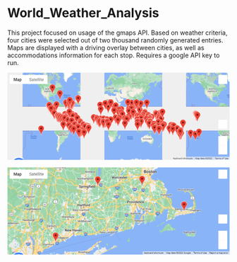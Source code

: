 # World_Weather_Analysis

This project focused on usage of the gmaps API. Based on weather criteria, four cities were selected out of two thousand randomly generated entries. Maps are displayed with a driving overlay between cities, as well as accommodations information for each stop. Requires a google API key to run. 

![Randomly generated cities map.](Vacation_Search/WeatherPy_vacation_map.png)

![Vacation itinerary cities map.](Vacation_Itinerary/WeatherPy_travel_map_markers.png)
